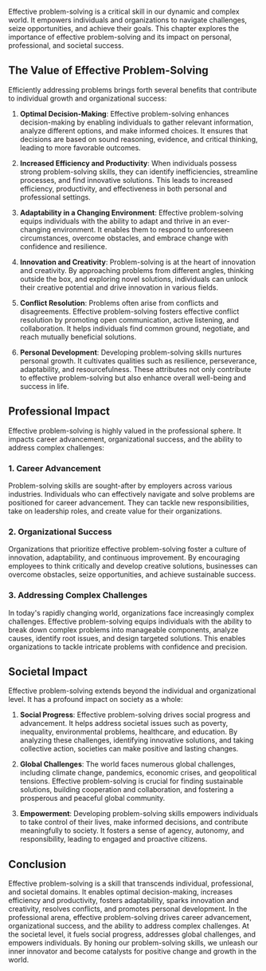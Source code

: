 
Effective problem-solving is a critical skill in our dynamic and complex world. It empowers individuals and organizations to navigate challenges, seize opportunities, and achieve their goals. This chapter explores the importance of effective problem-solving and its impact on personal, professional, and societal success.

The Value of Effective Problem-Solving
--------------------------------------

Efficiently addressing problems brings forth several benefits that contribute to individual growth and organizational success:

1. **Optimal Decision-Making**: Effective problem-solving enhances decision-making by enabling individuals to gather relevant information, analyze different options, and make informed choices. It ensures that decisions are based on sound reasoning, evidence, and critical thinking, leading to more favorable outcomes.

2. **Increased Efficiency and Productivity**: When individuals possess strong problem-solving skills, they can identify inefficiencies, streamline processes, and find innovative solutions. This leads to increased efficiency, productivity, and effectiveness in both personal and professional settings.

3. **Adaptability in a Changing Environment**: Effective problem-solving equips individuals with the ability to adapt and thrive in an ever-changing environment. It enables them to respond to unforeseen circumstances, overcome obstacles, and embrace change with confidence and resilience.

4. **Innovation and Creativity**: Problem-solving is at the heart of innovation and creativity. By approaching problems from different angles, thinking outside the box, and exploring novel solutions, individuals can unlock their creative potential and drive innovation in various fields.

5. **Conflict Resolution**: Problems often arise from conflicts and disagreements. Effective problem-solving fosters effective conflict resolution by promoting open communication, active listening, and collaboration. It helps individuals find common ground, negotiate, and reach mutually beneficial solutions.

6. **Personal Development**: Developing problem-solving skills nurtures personal growth. It cultivates qualities such as resilience, perseverance, adaptability, and resourcefulness. These attributes not only contribute to effective problem-solving but also enhance overall well-being and success in life.

Professional Impact
-------------------

Effective problem-solving is highly valued in the professional sphere. It impacts career advancement, organizational success, and the ability to address complex challenges:

### 1. Career Advancement

Problem-solving skills are sought-after by employers across various industries. Individuals who can effectively navigate and solve problems are positioned for career advancement. They can tackle new responsibilities, take on leadership roles, and create value for their organizations.

### 2. Organizational Success

Organizations that prioritize effective problem-solving foster a culture of innovation, adaptability, and continuous improvement. By encouraging employees to think critically and develop creative solutions, businesses can overcome obstacles, seize opportunities, and achieve sustainable success.

### 3. Addressing Complex Challenges

In today's rapidly changing world, organizations face increasingly complex challenges. Effective problem-solving equips individuals with the ability to break down complex problems into manageable components, analyze causes, identify root issues, and design targeted solutions. This enables organizations to tackle intricate problems with confidence and precision.

Societal Impact
---------------

Effective problem-solving extends beyond the individual and organizational level. It has a profound impact on society as a whole:

1. **Social Progress**: Effective problem-solving drives social progress and advancement. It helps address societal issues such as poverty, inequality, environmental problems, healthcare, and education. By analyzing these challenges, identifying innovative solutions, and taking collective action, societies can make positive and lasting changes.

2. **Global Challenges**: The world faces numerous global challenges, including climate change, pandemics, economic crises, and geopolitical tensions. Effective problem-solving is crucial for finding sustainable solutions, building cooperation and collaboration, and fostering a prosperous and peaceful global community.

3. **Empowerment**: Developing problem-solving skills empowers individuals to take control of their lives, make informed decisions, and contribute meaningfully to society. It fosters a sense of agency, autonomy, and responsibility, leading to engaged and proactive citizens.

Conclusion
----------

Effective problem-solving is a skill that transcends individual, professional, and societal domains. It enables optimal decision-making, increases efficiency and productivity, fosters adaptability, sparks innovation and creativity, resolves conflicts, and promotes personal development. In the professional arena, effective problem-solving drives career advancement, organizational success, and the ability to address complex challenges. At the societal level, it fuels social progress, addresses global challenges, and empowers individuals. By honing our problem-solving skills, we unleash our inner innovator and become catalysts for positive change and growth in the world.
